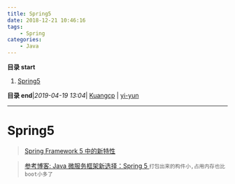 ```yaml
---
title: Spring5
date: 2018-12-21 10:46:16
tags: 
    - Spring
categories: 
    - Java
---
```


**目录 start**
 
1. [Spring5](#spring5)

**目录 end**|_2019-04-19 13:04_| [Kuangcp](https://github.com/Kuangcp/Note) | [yi-yun](https://github.com/yi-yun/Memo)
****************************************
# Spring5

> [Spring Framework 5 中的新特性](https://www.ibm.com/developerworks/cn/java/j-whats-new-in-spring-framework-5-theedom/index.html)

> [参考博客: Java 微服务框架新选择：Spring 5 ](https://mp.weixin.qq.com/s?__biz=MzAwMDU1MTE1OQ==&mid=2653548625&idx=1&sn=04467345d35dcf057d4bfe8f483c4bdb&chksm=813a61c9b64de8df833751e476f9a17a964dce849159cc5d5c6675e2a68213466b07a5c346d0&scene=21#wechat_redirect)`打包出来的构件小,占用内存也比boot小多了`

